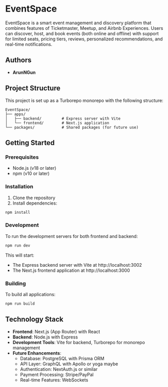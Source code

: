 # EventSpace

EventSpace is a smart event management and discovery platform that combines features of Ticketmaster, Meetup, and Airbnb Experiences. Users can discover, host, and book events (both online and offline) with support for limited seats, pricing tiers, reviews, personalized recommendations, and real-time notifications.

## Authors

- **ArunNGun**

## Project Structure

This project is set up as a Turborepo monorepo with the following structure:

```
EventSpace/
├── apps/
│   ├── backend/         # Express server with Vite
│   └── frontend/        # Next.js application
└── packages/            # Shared packages (for future use)
```

## Getting Started

### Prerequisites

- Node.js (v18 or later)
- npm (v10 or later)

### Installation

1. Clone the repository
2. Install dependencies:

```bash
npm install
```

### Development

To run the development servers for both frontend and backend:

```bash
npm run dev
```

This will start:
- The Express backend server with Vite at http://localhost:3002
- The Next.js frontend application at http://localhost:3000

### Building

To build all applications:

```bash
npm run build
```

## Technology Stack

- **Frontend**: Next.js (App Router) with React
- **Backend**: Node.js with Express
- **Development Tools**: Vite for backend, Turborepo for monorepo management
- **Future Enhancements**:
  - Database: PostgreSQL with Prisma ORM
  - API Layer: GraphQL with Apollo or yoga maybe
  - Authentication: NextAuth.js or similar
  - Payment Processing: Stripe/PayPal
  - Real-time Features: WebSockets